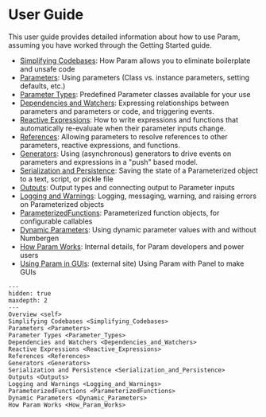 # User Guide

This user guide provides detailed information about how to use Param, assuming you have worked through the Getting Started guide.

- [Simplifying Codebases](./Simplifying_Codebases): How Param allows you to eliminate boilerplate and unsafe code
- [Parameters](./Parameters): Using parameters (Class vs. instance parameters, setting defaults, etc.)
- [Parameter Types](./Parameter_Types): Predefined Parameter classes available for your use
- [Dependencies and Watchers](./Dependencies_and_Watchers): Expressing relationships between parameters and parameters or code, and triggering events.
- [Reactive Expressions](./Reactive_Expressions): How to write expressions and functions that automatically re-evaluate when their parameter inputs change.
- [References](./References): Allowing parameters to resolve references to other parameters, reactive expressions, and functions.
- [Generators](./Generators): Using (asynchronous) generators to drive events on parameters and expressions in a "push" based model.
- [Serialization and Persistence](./Serialization_and_Persistence): Saving the state of a Parameterized object to a text, script, or pickle file
- [Outputs](./Outputs): Output types and connecting output to Parameter inputs
- [Logging and Warnings](./Logging_and_Warnings): Logging, messaging, warning, and raising errors on Parameterized objects
- [ParameterizedFunctions](./ParameterizedFunctions): Parameterized function objects, for configurable callables
- [Dynamic Parameters](./Dynamic_Parameters): Using dynamic parameter values with and without Numbergen
- [How Param Works](./How_Param_Works): Internal details, for Param developers and power users
- [Using Param in GUIs](https://panel.holoviz.org/how_to/param/index.html): (external site) Using Param with Panel to make GUIs

```{toctree}
---
hidden: true
maxdepth: 2
---
Overview <self>
Simplifying Codebases <Simplifying_Codebases>
Parameters <Parameters>
Parameter Types <Parameter_Types>
Dependencies and Watchers <Dependencies_and_Watchers>
Reactive Expressions <Reactive_Expressions>
References <References>
Generators <Generators>
Serialization and Persistence <Serialization_and_Persistence>
Outputs <Outputs>
Logging and Warnings <Logging_and_Warnings>
ParameterizedFunctions <ParameterizedFunctions>
Dynamic Parameters <Dynamic_Parameters>
How Param Works <How_Param_Works>
```
